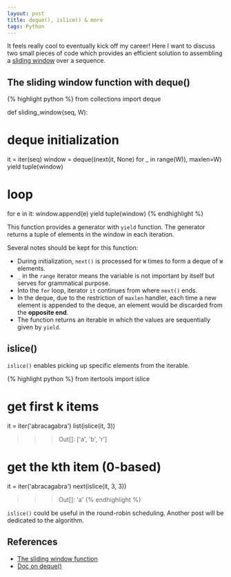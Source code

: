 ```yaml
---
layout: post
title: deque(), islice() & more
tags: Python
---
```


It feels really cool to eventually kick off my career! Here I want to discuss two small pieces of code which provides an efficient solution to assembling a [sliding window](https://www.geeksforgeeks.org/window-sliding-technique/) over a sequence. 

## The sliding window function with deque()

{% highlight python %}
from collections import deque

def sliding_window(seq, W):
  # deque initialization
  it = iter(seq)
  window = deque((next(it, None) for _ in range(W)), maxlen=W)
  yield tuple(window)
  # loop
  for e in it:
    window.append(e)
    yield tuple(window)
{% endhighlight %}

This function provides a generator with `yield` function. The generator returns a tuple of elements in the window in each iteration.

Several notes should be kept for this function:
- During initialization, `next()` is processed for `W` times to form a deque of `W` elements.
- `_` in the `range` iterator means the variable is not important by itself but serves for grammatical purpose.
- Into the `for` loop, iterator `it` continues from where `next()` ends.
- In the deque, due to the restriction of `maxlen` handler, each time a new element is appended to the deque, an element would be discarded from the **opposite end**.
- The function returns an iterable in which the values are sequentially given by `yield`. 

## islice()

`islice()` enables picking up specific elements from the iterable.

{% highlight python %}
from itertools import islice
# get first k items
it = iter('abracagabra')
list(islice(it, 3))
>>> Out[]: ['a', 'b', 'r']
# get the kth item (0-based)
it = iter('abracagabra')
next(islice(it, 3, 3))
>>> Out[]: 'a'
{% endhighlight %}

`islice()` could be useful in the round-robin scheduling. Another post will be dedicated to the algorithm.

## References

- [The sliding window function](https://stackoverflow.com/questions/6822725/rolling-or-sliding-window-iterator)
- [Doc on deque()](https://docs.python.org/3.7/library/collections.html#collections.deque)

